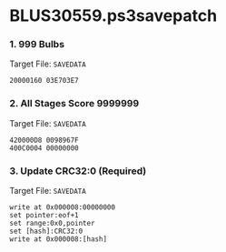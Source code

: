# BLUS30559.ps3savepatch

### 1. 999 Bulbs

Target File: `SAVEDATA`

```
20000160 03E703E7
```

### 2. All Stages Score 9999999

Target File: `SAVEDATA`

```
420000D8 0098967F
400C0004 00000000
```

### 3. Update CRC32:0 (Required)

Target File: `SAVEDATA`

```
write at 0x000008:00000000
set pointer:eof+1
set range:0x0,pointer
set [hash]:CRC32:0
write at 0x000008:[hash]
```

